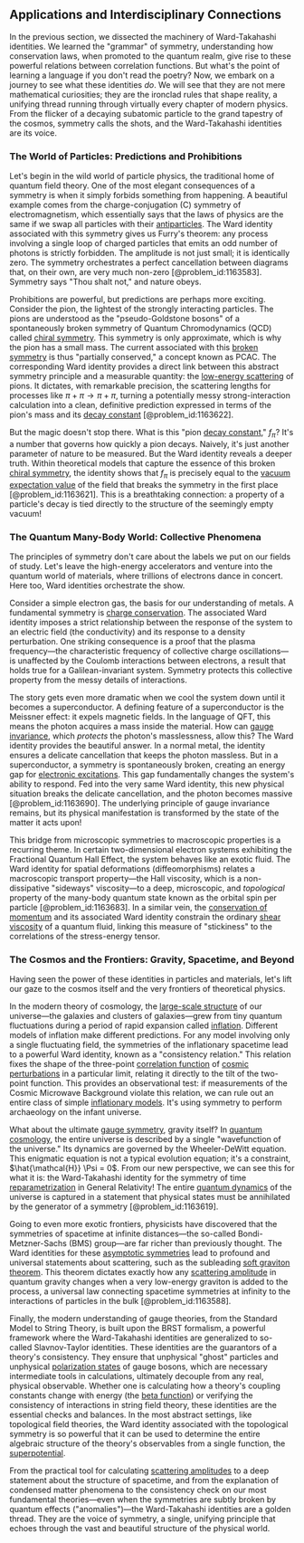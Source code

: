 ## Applications and Interdisciplinary Connections

In the previous section, we dissected the machinery of Ward-Takahashi identities. We learned the "grammar" of symmetry, understanding how conservation laws, when promoted to the quantum realm, give rise to these powerful relations between correlation functions. But what's the point of learning a language if you don't read the poetry? Now, we embark on a journey to see what these identities *do*. We will see that they are not mere mathematical curiosities; they are the ironclad rules that shape reality, a unifying thread running through virtually every chapter of modern physics. From the flicker of a decaying subatomic particle to the grand tapestry of the cosmos, symmetry calls the shots, and the Ward-Takahashi identities are its voice.

### The World of Particles: Predictions and Prohibitions

Let's begin in the wild world of particle physics, the traditional home of quantum field theory. One of the most elegant consequences of a symmetry is when it simply forbids something from happening. A beautiful example comes from the charge-conjugation (C) symmetry of electromagnetism, which essentially says that the laws of physics are the same if we swap all particles with their [antiparticles](@article_id:155172). The Ward identity associated with this symmetry gives us Furry's theorem: any process involving a single loop of charged particles that emits an odd number of photons is strictly forbidden. The amplitude is not just small; it is identically zero. The symmetry orchestrates a perfect cancellation between diagrams that, on their own, are very much non-zero [@problem_id:1163583]. Symmetry says "Thou shalt not," and nature obeys.

Prohibitions are powerful, but predictions are perhaps more exciting. Consider the pion, the lightest of the strongly interacting particles. The pions are understood as the "pseudo-Goldstone bosons" of a spontaneously broken symmetry of Quantum Chromodynamics (QCD) called [chiral symmetry](@article_id:141221). This symmetry is only approximate, which is why the pion has a small mass. The current associated with this [broken symmetry](@article_id:158500) is thus "partially conserved," a concept known as PCAC. The corresponding Ward identity provides a direct link between this abstract symmetry principle and a measurable quantity: the [low-energy scattering](@article_id:155685) of pions. It dictates, with remarkable precision, the scattering lengths for processes like $\pi + \pi \to \pi + \pi$, turning a potentially messy strong-interaction calculation into a clean, definitive prediction expressed in terms of the pion's mass and its [decay constant](@article_id:149036) [@problem_id:1163622].

But the magic doesn't stop there. What is this "pion [decay constant](@article_id:149036)," $f_\pi$? It's a number that governs how quickly a pion decays. Naively, it's just another parameter of nature to be measured. But the Ward identity reveals a deeper truth. Within theoretical models that capture the essence of this broken [chiral symmetry](@article_id:141221), the identity shows that $f_\pi$ is precisely equal to the [vacuum expectation value](@article_id:145846) of the field that breaks the symmetry in the first place [@problem_id:1163621]. This is a breathtaking connection: a property of a particle's decay is tied directly to the structure of the seemingly empty vacuum!

### The Quantum Many-Body World: Collective Phenomena

The principles of symmetry don't care about the labels we put on our fields of study. Let's leave the high-energy accelerators and venture into the quantum world of materials, where trillions of electrons dance in concert. Here too, Ward identities orchestrate the show.

Consider a simple electron gas, the basis for our understanding of metals. A fundamental symmetry is [charge conservation](@article_id:151345). The associated Ward identity imposes a strict relationship between the response of the system to an electric field (the conductivity) and its response to a density perturbation. One striking consequence is a proof that the plasma frequency—the characteristic frequency of collective charge oscillations—is unaffected by the Coulomb interactions between electrons, a result that holds true for a Galilean-invariant system. Symmetry protects this collective property from the messy details of interactions.

The story gets even more dramatic when we cool the system down until it becomes a superconductor. A defining feature of a superconductor is the Meissner effect: it expels magnetic fields. In the language of QFT, this means the photon acquires a mass inside the material. How can [gauge invariance](@article_id:137363), which *protects* the photon's masslessness, allow this? The Ward identity provides the beautiful answer. In a normal metal, the identity ensures a delicate cancellation that keeps the photon massless. But in a superconductor, a symmetry is spontaneously broken, creating an energy gap for [electronic excitations](@article_id:190037). This gap fundamentally changes the system's ability to respond. Fed into the very same Ward identity, this new physical situation breaks the delicate cancellation, and the photon becomes massive [@problem_id:1163690]. The underlying principle of gauge invariance remains, but its physical manifestation is transformed by the state of the matter it acts upon!

This bridge from microscopic symmetries to macroscopic properties is a recurring theme. In certain two-dimensional electron systems exhibiting the Fractional Quantum Hall Effect, the system behaves like an exotic fluid. The Ward identity for spatial deformations (diffeomorphisms) relates a macroscopic transport property—the Hall viscosity, which is a non-dissipative "sideways" viscosity—to a deep, microscopic, and *topological* property of the many-body quantum state known as the orbital spin per particle [@problem_id:1163683]. In a similar vein, the [conservation of momentum](@article_id:160475) and its associated Ward identity constrain the ordinary [shear viscosity](@article_id:140552) of a quantum fluid, linking this measure of "stickiness" to the correlations of the stress-energy tensor.

### The Cosmos and the Frontiers: Gravity, Spacetime, and Beyond

Having seen the power of these identities in particles and materials, let's lift our gaze to the cosmos itself and the very frontiers of theoretical physics.

In the modern theory of cosmology, the [large-scale structure](@article_id:158496) of our universe—the galaxies and clusters of galaxies—grew from tiny quantum fluctuations during a period of rapid expansion called [inflation](@article_id:160710). Different models of inflation make different predictions. For any model involving only a single fluctuating field, the symmetries of the inflationary spacetime lead to a powerful Ward identity, known as a "consistency relation." This relation fixes the shape of the three-point [correlation function](@article_id:136704) of [cosmic perturbations](@article_id:158205) in a particular limit, relating it directly to the tilt of the two-point function. This provides an observational test: if measurements of the Cosmic Microwave Background violate this relation, we can rule out an entire class of simple [inflationary models](@article_id:160872). It's using symmetry to perform archaeology on the infant universe.

What about the ultimate [gauge symmetry](@article_id:135944), gravity itself? In [quantum cosmology](@article_id:145322), the entire universe is described by a single "wavefunction of the universe." Its dynamics are governed by the Wheeler-DeWitt equation. This enigmatic equation is not a typical evolution equation; it's a constraint, $\hat{\mathcal{H}} \Psi = 0$. From our new perspective, we can see this for what it is: the Ward-Takahashi identity for the symmetry of time [reparametrization](@article_id:175910) in General Relativity! The entire [quantum dynamics](@article_id:137689) of the universe is captured in a statement that physical states must be annihilated by the generator of a symmetry [@problem_id:1163619].

Going to even more exotic frontiers, physicists have discovered that the symmetries of spacetime at infinite distances—the so-called Bondi-Metzner-Sachs (BMS) group—are far richer than previously thought. The Ward identities for these [asymptotic symmetries](@article_id:154909) lead to profound and universal statements about scattering, such as the subleading [soft graviton theorem](@article_id:272586). This theorem dictates exactly how any [scattering amplitude](@article_id:145605) in quantum gravity changes when a very low-energy graviton is added to the process, a universal law connecting spacetime symmetries at infinity to the interactions of particles in the bulk [@problem_id:1163588].

Finally, the modern understanding of gauge theories, from the Standard Model to String Theory, is built upon the BRST formalism, a powerful framework where the Ward-Takahashi identities are generalized to so-called Slavnov-Taylor identities. These identities are the guarantors of a theory's consistency. They ensure that unphysical "ghost" particles and unphysical [polarization states](@article_id:174636) of gauge bosons, which are necessary intermediate tools in calculations, ultimately decouple from any real, physical observable. Whether one is calculating how a theory's coupling constants change with energy (the [beta function](@article_id:143265)) or verifying the consistency of interactions in string field theory, these identities are the essential checks and balances. In the most abstract settings, like topological field theories, the Ward identity associated with the topological symmetry is so powerful that it can be used to determine the entire algebraic structure of the theory's observables from a single function, the [superpotential](@article_id:149176).

From the practical tool for calculating [scattering amplitudes](@article_id:154875) to a deep statement about the structure of spacetime, and from the explanation of condensed matter phenomena to the consistency check on our most fundamental theories—even when the symmetries are subtly broken by quantum effects ("anomalies")—the Ward-Takahashi identities are a golden thread. They are the voice of symmetry, a single, unifying principle that echoes through the vast and beautiful structure of the physical world.